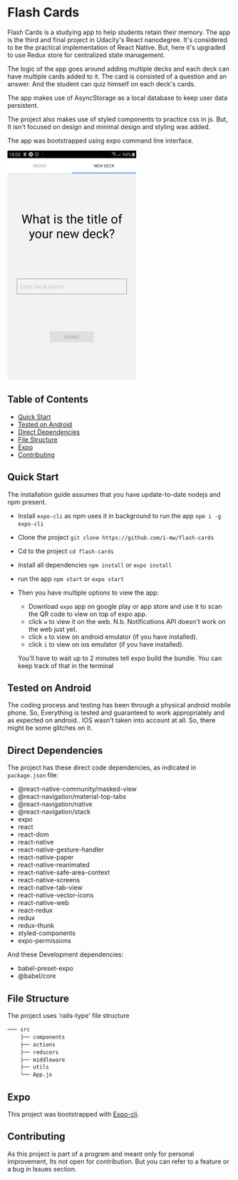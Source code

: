 # Flash Cards

Flash Cards is a studying app to help students retain their memory. The app is the third and final project in Udacity's React nanodegree. It's considered to be the practical implementation of React Native. But, here it's upgraded to use Redux store for centralized state management.


The logic of the app goes around adding multiple decks and each deck can have multiple cards added to it. The card is consisted of a question and an answer. And the student can quiz himself on each deck's cards.

The app makes use of AsyncStorage as a local database to keep user data persistent.

The project also makes use of styled components to practice css in js. But, It isn't focused on design and minimal design and styling was added.

The app was bootstrapped using expo command line interface.

![screenshot](assets/screenshot.png)

## Table of Contents

* [Quick Start](#quick-start)
* [Tested on Android](#tested-on-android)
* [Direct Dependencies](#direct-dependencies)
* [File Structure](#file-structure)
* [Expo](#expo)
* [Contributing](#contributing)

## Quick Start

The installation guide assumes that you have update-to-date nodejs and npm present.

* Install `expo-cli` as npm uses it in background to run the app
  `npm i -g expo-cli`

* Clone the project
  `git clone https://github.com/i-mw/flash-cards`

* Cd to the project
  `cd flash-cards`

* Install all dependencies
  `npm install` or `expo install`

* run the app
  `npm start` or `expo start`

* Then you have multiple options to view the app:
  * Download `expo` app on google play or app store and use it to scan the QR code to view on top of expo app.
  * click `w` to view it on the web. N.b. Notifications API doesn't work on the web just yet.
  * click `a` to view on android emulator (if you have installed).
  * click `i` to view on ios emulator (if you have installed).

  You'll have to wait up to 2 minutes tell expo build the bundle. You can keep track of that in the terminal

## Tested on Android

The coding process and testing has been through a physical android mobile phone. So, Everything is tested and guaranteed to work appropriately and as expected on android.. IOS wasn't taken into account at all. So, there might be some glitches on it.

## Direct Dependencies

The project has these direct code dependencies, as indicated in `package.json` file:

*  @react-native-community/masked-view
*  @react-navigation/material-top-tabs
*  @react-navigation/native
*  @react-navigation/stack
*  expo
*  react
*  react-dom
*  react-native
*  react-native-gesture-handler
*  react-native-paper
*  react-native-reanimated
*  react-native-safe-area-context
*  react-native-screens
*  react-native-tab-view
*  react-native-vector-icons
*  react-native-web
*  react-redux
*  redux
*  redux-thunk
*  styled-components
*  expo-permissions

And these Development dependencies:
* babel-preset-expo
* @babel/core

## File Structure

The project uses 'rails-type' file structure

```bash
─── src
    ├── components 
    ├── actions
    ├── reducers
    ├── middleware
    ├── utils
    └── App.js
```

## Expo

This project was bootstrapped with [Expo-cli](https://docs.expo.io/versions/latest/workflow/expo-cli).

## Contributing

As this project is part of a program and meant only for personal improvement, Its not open for contribution. But you can refer to a feature or a bug in Issues section.
